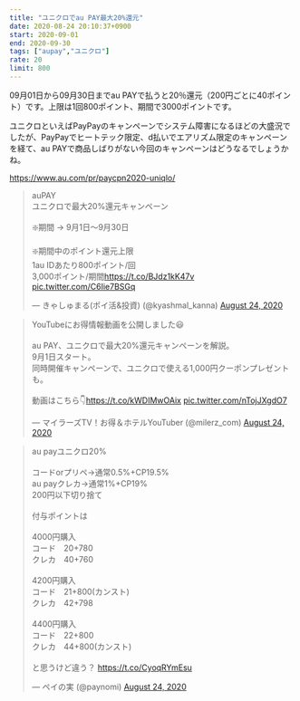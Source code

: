 ```yaml
---
title: "ユニクロでau PAY最大20%還元"
date: 2020-08-24 20:10:37+0900
start: 2020-09-01
end: 2020-09-30
tags: ["aupay","ユニクロ"]
rate: 20
limit: 800
---
```

09月01日から09月30日までau PAYで払うと20％還元（200円ごとに40ポイント）です。上限は1回800ポイント、期間で3000ポイントです。

ユニクロといえばPayPayのキャンペーンでシステム障害になるほどの大盛況でしたが、PayPayでヒートテック限定、d払いでエアリズム限定のキャンペーンを経て、au PAYで商品しばりがない今回のキャンペーンはどうなるでしょうかね。

https://www.au.com/pr/paycpn2020-uniqlo/

<blockquote class="twitter-tweet"><p lang="ja" dir="ltr">auPAY<br>ユニクロで最大20%還元キャンペーン<br><br>❇️期間 → 9月1日〜9月30日<br><br>❇️期間中のポイント還元上限<br>1au IDあたり800ポイント/回<br>3,000ポイント/期間<a href="https://t.co/BJdz1kK47v">https://t.co/BJdz1kK47v</a> <a href="https://t.co/C6Iie7BSGq">pic.twitter.com/C6Iie7BSGq</a></p>&mdash; きゃしゅまる(ポイ活&amp;投資) (@kyashmal_kanna) <a href="https://twitter.com/kyashmal_kanna/status/1297713750535880705?ref_src=twsrc%5Etfw">August 24, 2020</a></blockquote> <script async src="https://platform.twitter.com/widgets.js" charset="utf-8"></script>

<blockquote class="twitter-tweet"><p lang="ja" dir="ltr">YouTubeにお得情報動画を公開しました😃<br><br>au PAY、ユニクロで最大20%還元キャンペーンを解説。<br>9月1日スタート。<br>同時開催キャンペーンで、ユニクロで使える1,000円クーポンプレゼントも。<br><br>動画はこちら👇<a href="https://t.co/kWDIMwOAix">https://t.co/kWDIMwOAix</a> <a href="https://t.co/nTojJXgdO7">pic.twitter.com/nTojJXgdO7</a></p>&mdash; マイラーズTV！お得＆ホテルYouTuber (@milerz_com) <a href="https://twitter.com/milerz_com/status/1297842483028611073?ref_src=twsrc%5Etfw">August 24, 2020</a></blockquote> <script async src="https://platform.twitter.com/widgets.js" charset="utf-8"></script>

<blockquote class="twitter-tweet"><p lang="ja" dir="ltr">au payユニクロ20%<br><br>コードorプリペ→通常0.5%+CP19.5%<br>au payクレカ→通常1%+CP19%<br>200円以下切り捨て<br><br>付与ポイントは<br><br>4000円購入<br>コード　20+780<br>クレカ　40+760<br><br>4200円購入<br>コード　21+800(カンスト)<br>クレカ　42+798<br><br>4400円購入<br>コード　22+800<br>クレカ　44+800(カンスト)<br><br>と思うけど違う？ <a href="https://t.co/CyoqRYmEsu">https://t.co/CyoqRYmEsu</a></p>&mdash; ペイの実 (@paynomi) <a href="https://twitter.com/paynomi/status/1297764436573163521?ref_src=twsrc%5Etfw">August 24, 2020</a></blockquote> <script async src="https://platform.twitter.com/widgets.js" charset="utf-8"></script>
